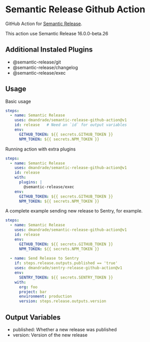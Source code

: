 # Semantic Release Github Action

GitHub Action for [Semantic Release](https://github.com/semantic-release/semantic-release). 

This action use Semantic Release 16.0.0-beta.26

## Additional Instaled Plugins

- @semantic-release/git
- @semantic-release/changelog
- @semantic-release/exec

## Usage

Basic usage

```yaml
steps:
  - name: Semantic Release
    uses: dmandrade/semantic-release-github-action@v1
    id: release   # Need an `id` for output variables
    env:
      GITHUB_TOKEN: ${{ secrets.GITHUB_TOKEN }}
      NPM_TOKEN: ${{ secrets.NPM_TOKEN }}
```

Running action with extra plugins

```yaml
steps:
  - name: Semantic Release
    uses: dmandrade/semantic-release-github-action@v1
    id: release
    with:
      plugins: |
        @semantic-release/exec
    env:
      GITHUB_TOKEN: ${{ secrets.GITHUB_TOKEN }}
      NPM_TOKEN: ${{ secrets.NPM_TOKEN }}
```

A complete example sending new release to Sentry, for example.

```yaml
steps:
  - name: Semantic Release
    uses: dmandrade/semantic-release-github-action@v1
    id: release
    env:
      GITHUB_TOKEN: ${{ secrets.GITHUB_TOKEN }}
      NPM_TOKEN: ${{ secrets.NPM_TOKEN }}
      
  - name: Send Release to Sentry
    if: steps.release.outputs.published == 'true'
    uses: dmandrade/sentry-release-github-action@v1
    env:
      SENTRY_TOKEN: ${{ secrets.SENTRY_TOKEN }}
    with:
      org: foo
      project: bar
      environment: production
      version: steps.release.outputs.version
```

## Output Variables
- published: Whether a new release was published
- version: Version of the new release
